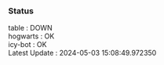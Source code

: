 ### Status


table : DOWN  
hogwarts : OK  
icy-bot : OK  
Latest Update : 2024-05-03 15:08:49.972350

